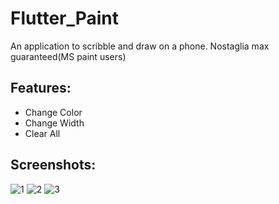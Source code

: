 # Flutter_Paint

An application to scribble and draw on a phone. 
Nostaglia max guaranteed(MS paint users)

## Features:
- Change Color
- Change Width 
- Clear All 

## Screenshots:

![1](https://user-images.githubusercontent.com/45462725/106442878-d8846680-64a1-11eb-8774-849230a922c0.png)
![2](https://user-images.githubusercontent.com/45462725/106442875-d6baa300-64a1-11eb-9796-240c9595681f.png)
![3](https://user-images.githubusercontent.com/45462725/106442879-d8846680-64a1-11eb-87db-f3bc0527fa2c.png)
